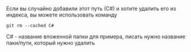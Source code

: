 Если вы случайно добавили этот путь (С#) и хотите удалить его из индекса, вы можете использовать команду 

`git rm --cached С#`

C# - название вложенной папки для примера, писать нужно название паки/пути, который нужно удалить